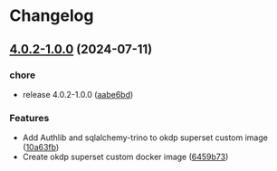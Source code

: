 # Changelog

## [4.0.2-1.0.0](https://github.com/idirze/superset/compare/v4.0.2-1.0.0...v4.0.2-1.0.0) (2024-07-11)


### chore

* release 4.0.2-1.0.0 ([aabe6bd](https://github.com/idirze/superset/commit/aabe6bd167c41b13951a01daedd534f2fac40120))


### Features

* Add Authlib and sqlalchemy-trino to okdp superset custom image ([10a63fb](https://github.com/idirze/superset/commit/10a63fb63c0e5407c36dd66ceb53894b5a943a82))
* Create okdp superset custom docker image ([6459b73](https://github.com/idirze/superset/commit/6459b73523c07a9ec6949345b7d9a1f7b969a318))
